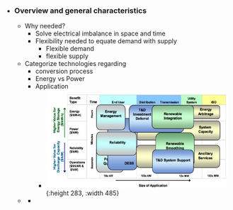 - ### Overview and general characteristics
	- Why needed?
		- Solve electrical imbalance in space and time
		- Flexibility needed to equate demand with supply
			- Flexible demand
			- flexible supply
	- Categorize technologies regarding
		- conversion process
		- Energy vs Power
		- Application
			- ![image.png](../assets/image_1682194036223_0.png){:height 283, :width 485}
	-
		-